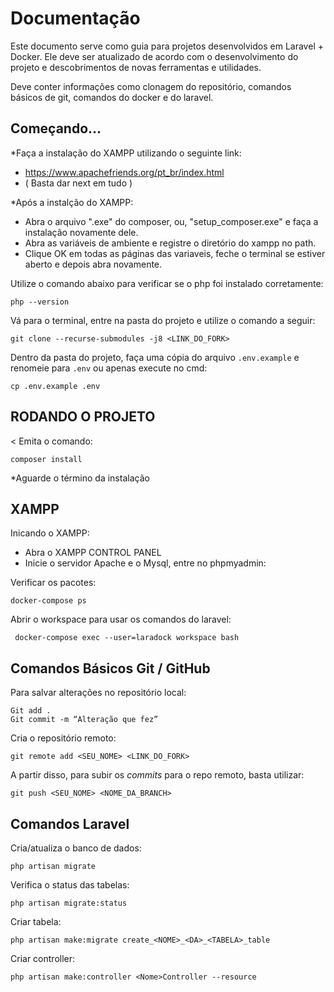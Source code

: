 # Documentação
Este documento serve como guia para projetos desenvolvidos em Laravel + Docker. Ele deve ser atualizado de acordo com o desenvolvimento do projeto e descobrimentos de novas ferramentas e utilidades. 

Deve conter informações como clonagem do repositório, comandos básicos de git, comandos do docker e do laravel.

## Começando…

*Faça a instalação do XAMPP utilizando o seguinte link: 

- https://www.apachefriends.org/pt_br/index.html
- ( Basta dar next em tudo )
  
*Após a instalção do XAMPP:

- Abra o arquivo ".exe" do composer, ou, "setup_composer.exe" e faça a instalação novamente dele.
- Abra as variáveis de ambiente e registre o diretório do xampp no path.
- Clique OK em todas as páginas das variaveis, feche o terminal se estiver aberto e depois abra novamente.

<p2> Utilize o comando abaixo para verificar se o php foi instalado corretamente: </p2>

```
php --version
```

<p1> Vá para o terminal, entre na pasta do projeto e utilize o comando a seguir: </p1>

```
git clone --recurse-submodules -j8 <LINK_DO_FORK>
```

<p3> Dentro da pasta do projeto, faça uma cópia do arquivo `.env.example` e renomeie para `.env` ou apenas execute no cmd: </p3> 

```
cp .env.example .env
```

## RODANDO O PROJETO
< Emita o comando: 
>

```
composer install
```
*Aguarde o término da instalação 


## XAMPP

Inicando o XAMPP: 

- Abra o XAMPP CONTROL PANEL
- Inicie o servidor Apache e o Mysql, entre no phpmyadmin:

   

Verificar os pacotes: 

```
docker-compose ps
```

Abrir o workspace para usar os comandos do laravel:

```
 docker-compose exec --user=laradock workspace bash
```

## Comandos Básicos Git / GitHub

Para salvar alterações no repositório local:

```
Git add . 
Git commit -m “Alteração que fez”
```

Cria o repositório remoto:

```
git remote add <SEU_NOME> <LINK_DO_FORK>
```

A partir disso, para subir os *commits* para o repo remoto, basta utilizar:

```
git push <SEU_NOME> <NOME_DA_BRANCH>
```

## Comandos Laravel

Cria/atualiza o banco de dados:

```
php artisan migrate
```

Verifica o status das tabelas:

```
php artisan migrate:status
```

Criar tabela:

```
php artisan make:migrate create_<NOME>_<DA>_<TABELA>_table
```

Criar controller:

```
php artisan make:controller <Nome>Controller --resource
```
